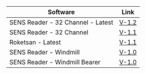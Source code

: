 
| Software    | Link |
| ----------- | ----------- |
| SENS Reader - 32 Channel - Latest | <a href="https://github.com/Blevent/yordamtest/releases/download/main/sensreader-32-channel-x86-v1.2.zip">V-1.2</a> |
| SENS Reader - 32 Channel | <a href="https://github.com/Blevent/yordamtest/releases/download/main/sensreader-32-channel-x86-v1.1.zip">V-1.1</a> |
| Roketsan - Latest | <a href="https://github.com/Blevent/yordamtest/releases/download/main/sensreader-roketsan-x86-v1.1.zip">V-1.1</a> |
| SENS Reader - Windmill | <a href="https://github.com/Blevent/yordamtest/releases/download/main/sensreader-windmill-x86-v1.0.zip">V-1.0</a> |
| SENS Reader - Windmill Bearer | <a href="https://github.com/Blevent/yordamtest/releases/download/main/sensreader-windmill-bearer-x86-v1.0.zip">V-1.0</a> |
